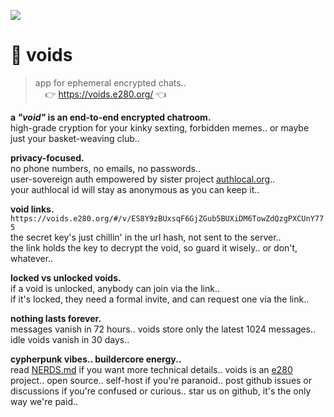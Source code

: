 
![](https://i.imgur.com/m7T5hZ7.jpeg)

# 🌌 voids

> app for ephemeral encrypted chats..  
> &nbsp; &nbsp; 👉 https://voids.e280.org/ 👈  

**a *"void"* is an end-to-end encrypted chatroom.**  
high-grade cryption for your kinky sexting, forbidden memes.. or maybe just your basket-weaving club..  

**privacy-focused.**  
no phone numbers, no emails, no passwords..  
user-sovereign auth empowered by sister project [authlocal.org](https://authlocal.org/)..  
your authlocal id will stay as anonymous as you can keep it..  

**void links.**  
`https://voids.e280.org/#/v/ES8Y9zBUxsqF6GjZGub5BUXiDM6TowZdQzgPXCUnY775`  
the secret key's just chillin' in the url hash, not sent to the server..  
the link holds the key to decrypt the void, so guard it wisely.. or don't, whatever..

**locked vs unlocked voids.**  
if a void is unlocked, anybody can join via the link..  
if it's locked, they need a formal invite, and can request one via the link..  

**nothing lasts forever.**  
messages vanish in 72 hours.. voids store only the latest 1024 messages.. idle voids vanish in 30 days..  

**cypherpunk vibes.. buildercore energy..**  
read [NERDS.md](NERDS.md) if you want more technical details..
voids is an [e280](https://e280.org/) project.. open source.. self-host if you're paranoid.. post github issues or discussions if you're confused or curious.. star us on github, it's the only way we're paid..  

